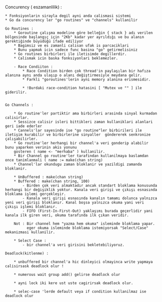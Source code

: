 Concurency ( eszamanlilik) :

    * Fonksiyonlarin sirayla degil ayni anda calismasi sistemi 
    * Go da concurency ler "go routines" ve "channels" kullanilir

    Go Routines :
        * Goroutine çalışma modeline göre belleğin { stack } adı verilen bölgesinde başlangıç için "2Kb" kadar yer ayrıldığı ve bu alanın gerektiğinde büyüdüğü ifade ediliyor
        * Bagimsiz ve es zamanli calisan ufak is parcaciklari 
        * Bunu yapmak icin sadece func basina "go" getirmelisiniz
        * Go routines birbirleri ile iletisimde degillerdir. 
        * Calismak icin baska fonksiyonlari beklemezler.

        - Race Condiiton : 
            * Race Condition birden çok thread'in paylaşılan bir hafıza alanına aynı anda ulaşıp o alanı değiştirmesiyle meydana gelir.
            * Farkli "goroutines'lerin ayni memory alanina erismesidir.

            * !Burdaki race-condition hatasini [ "Mutex ve "" ] ile giderilir.

    
    Go Channels :

        * Go routine'ler partiktir ama birbirleri arasinda sinyal kurmadan calisirlar.
        * Sessizce calisir isleri bittikleri zaman kullaniklari alanlari geri iade ederler
        * Cannels'lar sayesinde ise "go routine"ler birbirileri ile iletişim kurabilir ve birbirlerine sinyaller  göndererek senkronize çalışabilirler.
        * Go routine'ler herhangi bir channel'a veri gonderip alabilir bunu yaparken verinin akis yonunu 
        gosteren ( name <- "merhaba" ) kullanilir.  
        * Bir Channel go routine'ler tarafindan kullanilmaya baslamdan once tanimlanmali ( name := make(chan string)
        * Channel'lar okundugu zaman bloklanir ve yazildigi zamanda bloklanir. 

        * UnBuffered : make(chan string)
        * Buffered : make(chan string, 100)
            - Birden çok veri almaktadır ancak standart bloklama konusunda herhangi bir değişiklik yoktur. Kanala veri girişi ve çıkışı esnasında bloklama işlemi gerçekleşir.
            - Kanala veri girişi esnasında kanalın tamamı dolunca yalnızca yeni veri girişi bloklanır. Kanal boşsa yalnızca okuma yani veri çıkışı işlemi bloklanır.
            - FIFO (First-In-First-Out) yaklaşımı burada geçerlidir yani kanala ilk giren veri, okuma tarafında ilk çıkan veridir.

        Not : Bir channel hem "yazma hem okuma" isleminde bloklama yapar.
              eger okuma isleminde bloklama istemiyorsak "Select/Case" mekanizmasi kullanilir.

        * Select Case :
            - bir channel'a veri girisini bekletebiliyoruz.

    Deadlock(kitlenme) :

        * unbuffered bir channel'a hic dinleyici olmayinca write yapmaya calisirsask deadlock olur !

        * numerous wait group add() gelirse deadlock olur

        * ayni lock iki kere ust uste cagirirsak deadlock olur.

        * selec-case 'lerde default veya if condition kullanilmaz ise deadlock olur